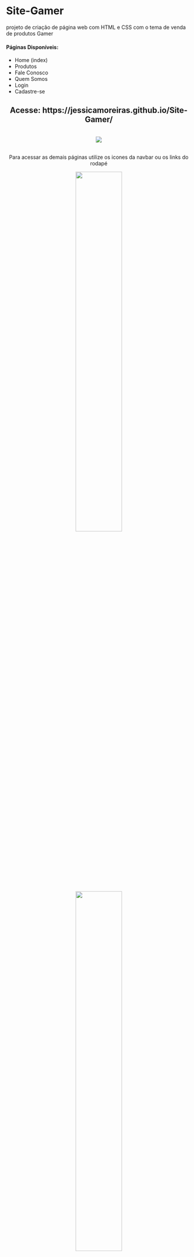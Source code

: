 # Site-Gamer
projeto de criação de página web com HTML e  CSS com o tema de venda de produtos Gamer
<h4>Páginas Disponíveis:</h4>
<ul>
  <li>Home (index)</li>
  <li>Produtos</li>
  <li>Fale Conosco</li>
  <li>Quem Somos</li>
  <li>Login</li>
  <li>Cadastre-se</li>
</ul>
<div align="center">
    <h2>Acesse: https://jessicamoreiras.github.io/Site-Gamer/</h2>
</div>
<br>
<div align="center">
  <kbd width="80%"> 
    <img src="https://user-images.githubusercontent.com/100448388/226110049-5d6cb1fd-f13e-4918-b850-6f4c40403cb4.png">
  </kbd>
</div>
<br>
<p align="center">Para acessar as demais páginas utilize os icones da navbar ou os links do rodapé</p>
<div align="center">
  <img src="https://user-images.githubusercontent.com/100448388/226110519-b5b68f62-af61-4fe3-9922-99863a29276d.png" width="50%">
</div>
<div align="center">
  <img src="https://user-images.githubusercontent.com/100448388/226110829-e4db01af-4bfb-4617-a648-c58b42c547cf.png" width="50%">
</div>

